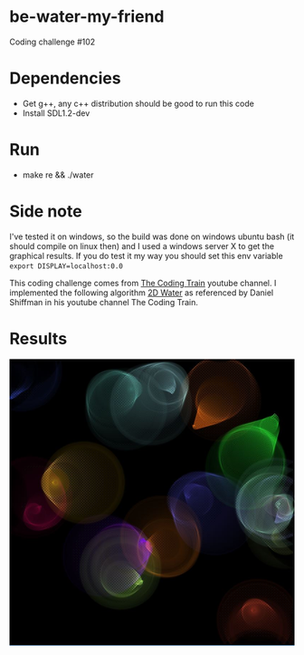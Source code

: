 # be-water-my-friend
Coding challenge #102

# Dependencies
* Get g++, any c++ distribution should be good to run this code
* Install SDL1.2-dev

# Run
* make re && ./water

# Side note
I've tested it on windows, so the build was done on windows ubuntu bash (it should compile on linux then) and I used a windows server X to get the graphical results.
If you do test it my way you should set this env variable `export DISPLAY=localhost:0.0`

This coding challenge comes from [The Coding Train](https://www.youtube.com/user/shiffman/featured) youtube channel.
I implemented the following algorithm [2D Water](https://web.archive.org/web/20160418004149/http://freespace.virgin.net/hugo.elias/graphics/x_water.htm) as referenced by Daniel Shiffman in his youtube channel The Coding Train.

# Results

![2D Water ripple](./assets/example.jpg)
